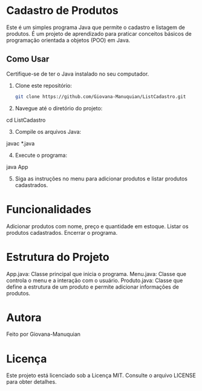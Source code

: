 # Cadastro de Produtos

Este é um simples programa Java que permite o cadastro e listagem de produtos. É um projeto de aprendizado para praticar conceitos básicos de programação orientada a objetos (POO) em Java.

## Como Usar

Certifique-se de ter o Java instalado no seu computador.

1. Clone este repositório:
   ```bash
   git clone https://github.com/Giovana-Manuquian/ListCadastro.git
   
2. Navegue até o diretório do projeto:

cd ListCadastro

3. Compile os arquivos Java:

javac *.java

4. Execute o programa:

java App

5. Siga as instruções no menu para adicionar produtos e listar produtos cadastrados.

<h1>Funcionalidades</h1>

Adicionar produtos com nome, preço e quantidade em estoque.
Listar os produtos cadastrados.
Encerrar o programa.

<h1>Estrutura do Projeto</h1>

App.java: Classe principal que inicia o programa.
Menu.java: Classe que controla o menu e a interação com o usuário.
Produto.java: Classe que define a estrutura de um produto e permite adicionar informações de produtos.

<h1>Autora</h1>

Feito por Giovana-Manuquian

<h1>Licença</h1>

Este projeto está licenciado sob a Licença MIT. Consulte o arquivo LICENSE para obter detalhes.
